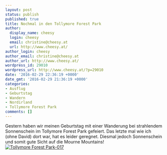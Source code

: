 ```yaml
---
layout: post
status: publish
published: true
title: Nochmal in den Tollymore Forest Park
author:
  display_name: cheesy
  login: cheesy
  email: christine@cheesy.at
  url: http://www.cheesy.at/
author_login: cheesy
author_email: christine@cheesy.at
author_url: http://www.cheesy.at/
wordpress_id: 29010
wordpress_url: http://www.cheesy.at/?p=29010
date: '2016-02-29 22:36:19 +0000'
date_gmt: '2016-02-29 21:36:19 +0000'
categories:
- Ausflug
- Geburtstag
- Wandern
- Nordirland
- Tollymore Forest Park
comments: []
---
```

Gestern haben wir meinen Geburtstag mit einer Wanderung bei strahlendem Sonnenschein im Tollymore Forest Park gefeiert. Das letzte mal wie ich (ohne David) dort war, hat es leider geregnet. Diesmal jedoch Sonnenschein und somit gute Sicht auf die Mourne Mountains!
[![Tollymore Forest Park-017](http://www.cheesy.at/wp-content/uploads/Tollymore-Forest-Park-017.jpg)](http://www.cheesy.at/fotos/ausfluege/tollymore-forest-park-2/)
